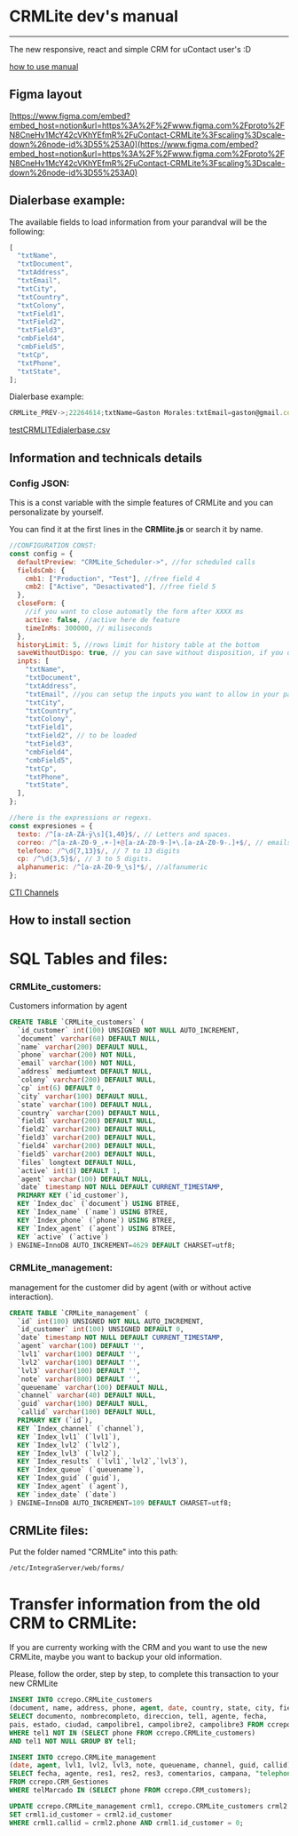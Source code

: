 # CRMLite dev's manual

---

The new responsive, react and simple CRM for uContact user's :D

[how to use manual](https://www.notion.so/How-to-use-CRMLite-0b3741ef947e46d2a7e6b575647161a7)

## Figma layout

[https://www.figma.com/embed?embed_host=notion&url=https%3A%2F%2Fwww.figma.com%2Fproto%2FN8CneHv1McY42cVKhYEfmR%2FuContact-CRMLite%3Fscaling%3Dscale-down%26node-id%3D55%253A0](https://www.figma.com/embed?embed_host=notion&url=https%3A%2F%2Fwww.figma.com%2Fproto%2FN8CneHv1McY42cVKhYEfmR%2FuContact-CRMLite%3Fscaling%3Dscale-down%26node-id%3D55%253A0)

## Dialerbase example:

The available fields to load information from your parandval will be the following:

```jsx
[
  "txtName",
  "txtDocument",
  "txtAddress",
  "txtEmail",
  "txtCity",
  "txtCountry",
  "txtColony",
  "txtField1",
  "txtField2",
  "txtField3",
  "cmbField4",
  "cmbField5",
  "txtCp",
  "txtPhone",
  "txtState",
];
```

Dialerbase example:

```jsx
CRMLite_PREV->;22264614;txtName=Gaston Morales:txtEmail=gaston@gmail.com;;9999;4004
```

[testCRMLITEdialerbase.csv](examplecsv/testCRMLITEdialerbase.csv)

## Information and technicals details

### Config JSON:

This is a const variable with the simple features of CRMLite and you can personalizate by yourself.

You can find it at the first lines in the **CRMlite.js** or search it by name.

```jsx
//CONFIGURATION CONST:
const config = {
  defaultPreview: "CRMLite_Scheduler->", //for scheduled calls
  fieldsCmb: {
    cmb1: ["Production", "Test"], //free field 4
    cmb2: ["Active", "Desactivated"], //free field 5
  },
  closeForm: {
    //if you want to close automatly the form after XXXX ms
    active: false, //active here de feature
    timeInMs: 300000, // miliseconds
  },
  historyLimit: 5, //rows limit for history table at the bottom
  saveWithoutDispo: true, // you can save without disposition, if you dont have an active interaction already
  inpts: [
    "txtName",
    "txtDocument",
    "txtAddress",
    "txtEmail", //you can setup the inputs you want to allow in your parandvalues
    "txtCity",
    "txtCountry",
    "txtColony",
    "txtField1",
    "txtField2", // to be loaded
    "txtField3",
    "cmbField4",
    "cmbField5",
    "txtCp",
    "txtPhone",
    "txtState",
  ],
};
```

```jsx
//here is the expressions or regexs.
const expresiones = {
  texto: /^[a-zA-ZÀ-ÿ\s]{1,40}$/, // Letters and spaces.
  correo: /^[a-zA-Z0-9_.+-]+@[a-zA-Z0-9-]+\.[a-zA-Z0-9-.]+$/, // emails
  telefono: /^\d{7,13}$/, // 7 to 13 digits
  cp: /^\d{3,5}$/, // 3 to 5 digits.
  alphanumeric: /^[a-zA-Z0-9_\s]*$/, //alfanumeric
};
```

[CTI Channels](https://www.notion.so/2342923ccfde4f17bf16a9bf6f2ba3ba)

## H**ow to install section**

# SQL Tables and files:

### CRMLite_customers:

Customers information by agent

```sql
CREATE TABLE `CRMLite_customers` (
  `id_customer` int(100) UNSIGNED NOT NULL AUTO_INCREMENT,
  `document` varchar(60) DEFAULT NULL,
  `name` varchar(200) DEFAULT NULL,
  `phone` varchar(200) NOT NULL,
  `email` varchar(100) NOT NULL,
  `address` mediumtext DEFAULT NULL,
  `colony` varchar(200) DEFAULT NULL,
  `cp` int(6) DEFAULT 0,
  `city` varchar(100) DEFAULT NULL,
  `state` varchar(100) DEFAULT NULL,
  `country` varchar(200) DEFAULT NULL,
  `field1` varchar(200) DEFAULT NULL,
  `field2` varchar(200) DEFAULT NULL,
  `field3` varchar(200) DEFAULT NULL,
  `field4` varchar(200) DEFAULT NULL,
  `field5` varchar(200) DEFAULT NULL,
  `files` longtext DEFAULT NULL,
  `active` int(1) DEFAULT 1,
  `agent` varchar(100) DEFAULT NULL,
  `date` timestamp NOT NULL DEFAULT CURRENT_TIMESTAMP,
  PRIMARY KEY (`id_customer`),
  KEY `Index_doc` (`document`) USING BTREE,
  KEY `Index_name` (`name`) USING BTREE,
  KEY `Index_phone` (`phone`) USING BTREE,
  KEY `Index_agent` (`agent`) USING BTREE,
  KEY `active` (`active`)
) ENGINE=InnoDB AUTO_INCREMENT=4629 DEFAULT CHARSET=utf8;
```

### CRMLite_management:

management for the customer did by agent (with or without active interaction).

```sql
CREATE TABLE `CRMLite_management` (
  `id` int(100) UNSIGNED NOT NULL AUTO_INCREMENT,
  `id_customer` int(100) UNSIGNED DEFAULT 0,
  `date` timestamp NOT NULL DEFAULT CURRENT_TIMESTAMP,
  `agent` varchar(100) DEFAULT '',
  `lvl1` varchar(100) DEFAULT '',
  `lvl2` varchar(100) DEFAULT '',
  `lvl3` varchar(100) DEFAULT '',
  `note` varchar(800) DEFAULT '',
  `queuename` varchar(100) DEFAULT NULL,
  `channel` varchar(40) DEFAULT NULL,
  `guid` varchar(100) DEFAULT NULL,
  `callid` varchar(100) DEFAULT NULL,
  PRIMARY KEY (`id`),
  KEY `Index_channel` (`channel`),
  KEY `Index_lvl1` (`lvl1`),
  KEY `Index_lvl2` (`lvl2`),
  KEY `Index_lvl3` (`lvl2`),
  KEY `Index_results` (`lvl1`,`lvl2`,`lvl3`),
  KEY `Index_queue` (`queuename`),
  KEY `Index_guid` (`guid`),
  KEY `Index_agent` (`agent`),
  KEY `index_date` (`date`)
) ENGINE=InnoDB AUTO_INCREMENT=109 DEFAULT CHARSET=utf8;
```

## CRMLite files:

Put the folder named "CRMLite" into this path:

```bash
/etc/IntegraServer/web/forms/
```

# Transfer information from the old CRM to CRMLite:

If you are currenty working with the CRM and you want to use the new CRMLite, maybe you want to backup your old information.

Please, follow the order, step by step, to complete this transaction to your new CRMLite

```sql
INSERT INTO ccrepo.CRMLite_customers
(document, name, address, phone, agent, date, country, state, city, field1, field2, field3 )
SELECT documento, nombrecompleto, direccion, tel1, agente, fecha,
pais, estado, ciudad, campolibre1, campolibre2, campolibre3 FROM ccrepo.CRM_Clientes
WHERE tel1 NOT IN (SELECT phone FROM ccrepo.CRMLite_customers)
AND tel1 NOT NULL GROUP BY tel1;
```

```sql
INSERT INTO ccrepo.CRMLite_management
(date, agent, lvl1, lvl2, lvl3, note, queuename, channel, guid, callid)
SELECT fecha, agente, res1, res2, res3, comentarios, campana, "telephony", guid, telMarcado
FROM ccrepo.CRM_Gestiones
WHERE telMarcado IN (SELECT phone FROM ccrepo.CRM_customers);
```

```sql
UPDATE ccrepo.CRMLite_management crml1, ccrepo.CRMLite_customers crml2
SET crml1.id_customer = crml2.id_customer
WHERE crml1.callid = crml2.phone AND crml1.id_customer = 0;
```
